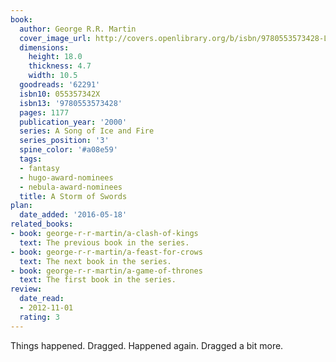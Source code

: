```yaml
---
book:
  author: George R.R. Martin
  cover_image_url: http://covers.openlibrary.org/b/isbn/9780553573428-L.jpg
  dimensions:
    height: 18.0
    thickness: 4.7
    width: 10.5
  goodreads: '62291'
  isbn10: 055357342X
  isbn13: '9780553573428'
  pages: 1177
  publication_year: '2000'
  series: A Song of Ice and Fire
  series_position: '3'
  spine_color: '#a08e59'
  tags:
  - fantasy
  - hugo-award-nominees
  - nebula-award-nominees
  title: A Storm of Swords
plan:
  date_added: '2016-05-18'
related_books:
- book: george-r-r-martin/a-clash-of-kings
  text: The previous book in the series.
- book: george-r-r-martin/a-feast-for-crows
  text: The next book in the series.
- book: george-r-r-martin/a-game-of-thrones
  text: The first book in the series.
review:
  date_read:
  - 2012-11-01
  rating: 3
---
```


Things happened. Dragged. Happened again. Dragged a bit more.
